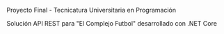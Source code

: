 Proyecto Final - Tecnicatura Universitaria en Programación

Solución API REST para "El Complejo Futbol" desarrollado con .NET Core
